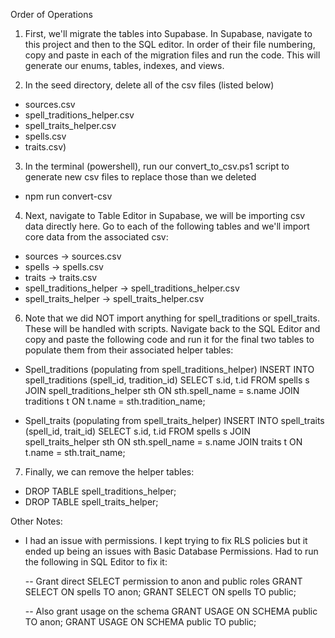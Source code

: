 Order of Operations

1) First, we'll migrate the tables into Supabase. In Supabase, navigate to this project and then to the SQL editor. In order of their file numbering, copy and paste in each of the migration files and run the code. This will generate our enums, tables, indexes, and views.


2) In the seed directory, delete all of the csv files (listed below)
  - sources.csv
  - spell_traditions_helper.csv
  - spell_traits_helper.csv
  - spells.csv
  - traits.csv)


3) In the terminal (powershell), run our convert_to_csv.ps1 script to generate new csv files to replace those than we deleted
  - npm run convert-csv


4) Next, navigate to Table Editor in Supabase, we will be importing csv data directly here. Go to each of the following tables and we'll import core data from the associated csv:
  - sources                 ->  sources.csv
  - spells                  ->  spells.csv
  - traits                  ->  traits.csv
  - spell_traditions_helper ->  spell_traditions_helper.csv
  - spell_traits_helper     ->  spell_traits_helper.csv

6) Note that we did NOT import anything for spell_traditions or spell_traits. These will be handled with scripts. Navigate back to the SQL Editor and copy and paste the following code and run it for the final two tables to populate them from their associated helper tables:

  - Spell_traditions (populating from spell_traditions_helper)
        INSERT INTO spell_traditions (spell_id, tradition_id)
        SELECT s.id, t.id
        FROM spells s
        JOIN spell_traditions_helper sth ON sth.spell_name = s.name
        JOIN traditions t ON t.name = sth.tradition_name;

  - Spell_traits (populating from spell_traits_helper)
        INSERT INTO spell_traits (spell_id, trait_id)
        SELECT s.id, t.id
        FROM spells s
        JOIN spell_traits_helper sth ON sth.spell_name = s.name
        JOIN traits t ON t.name = sth.trait_name;


7) Finally, we can remove the helper tables:
  - DROP TABLE spell_traditions_helper;
  - DROP TABLE spell_traits_helper;



Other Notes:

- I had an issue with permissions. I kept trying to fix RLS policies but it ended up being an issues with Basic Database Permissions. Had to run the following in SQL Editor to fix it:

    -- Grant direct SELECT permission to anon and public roles
    GRANT SELECT ON spells TO anon;
    GRANT SELECT ON spells TO public;

    -- Also grant usage on the schema
    GRANT USAGE ON SCHEMA public TO anon;
    GRANT USAGE ON SCHEMA public TO public;

